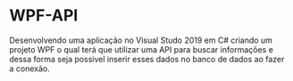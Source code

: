 # WPF-API
Desenvolvendo uma aplicação no Visual Studo 2019 em C# criando um projeto WPF o qual terá que utilizar uma API para buscar informações e dessa forma seja possivel inserir esses dados no banco de dados ao fazer a conexão.
